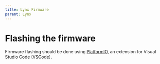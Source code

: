 ```yaml
---
title: Lynx Firmware
parent: Lynx
---
```


# Flashing the firmware

Firmware flashing should be done using [PlatformIO](https://platformio.org/), an extension for Visual Studio Code (VSCode).

